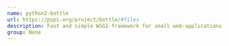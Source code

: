 ```yaml
---
name: python2-bottle
url: https://pypi.org/project/bottle/#files
description: Fast and simple WSGI-framework for small web-applications.
group: None
---
```

